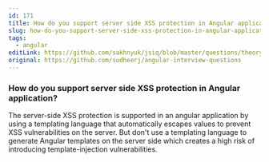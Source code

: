 ```yaml
---
id: 171
title: How do you support server side XSS protection in Angular application?
slug: how-do-you-support-server-side-xss-protection-in-angular-application
tags:
  - angular
editLink: https://github.com/sakhnyuk/jsiq/blob/master/questions/theory/angular/171.md
original: https://github.com/sudheerj/angular-interview-questions
---
```


### How do you support server side XSS protection in Angular application?

The server-side XSS protection is supported in an angular application by using a templating language that automatically escapes values to prevent XSS vulnerabilities on the server. But don't use a templating language to generate Angular templates on the server side which creates a high risk of introducing template-injection vulnerabilities.